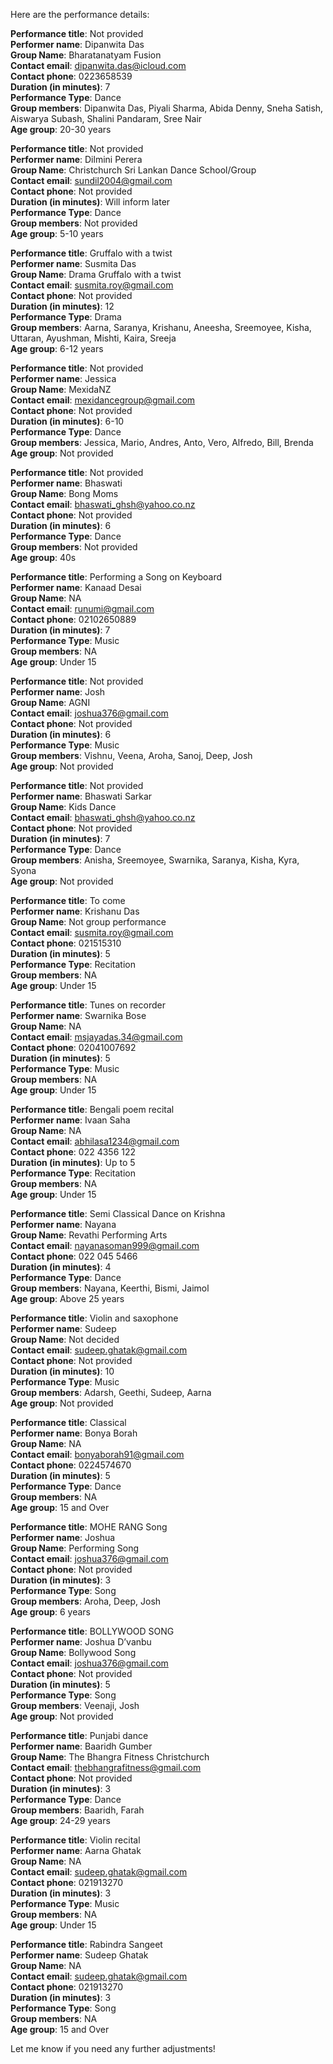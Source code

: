 Here are the performance details:

**Performance title**: Not provided  
**Performer name**: Dipanwita Das  
**Group Name**: Bharatanatyam Fusion  
**Contact email**: dipanwita.das@icloud.com  
**Contact phone**: 0223658539  
**Duration (in minutes)**: 7  
**Performance Type**: Dance  
**Group members**: Dipanwita Das, Piyali Sharma, Abida Denny, Sneha Satish, Aiswarya Subash, Shalini Pandaram, Sree Nair  
**Age group**: 20-30 years

**Performance title**: Not provided  
**Performer name**: Dilmini Perera  
**Group Name**: Christchurch Sri Lankan Dance School/Group  
**Contact email**: sundil2004@gmail.com  
**Contact phone**: Not provided  
**Duration (in minutes)**: Will inform later  
**Performance Type**: Dance  
**Group members**: Not provided  
**Age group**: 5-10 years

**Performance title**: Gruffalo with a twist  
**Performer name**: Susmita Das  
**Group Name**: Drama Gruffalo with a twist  
**Contact email**: susmita.roy@gmail.com  
**Contact phone**: Not provided  
**Duration (in minutes)**: 12  
**Performance Type**: Drama  
**Group members**: Aarna, Saranya, Krishanu, Aneesha, Sreemoyee, Kisha, Uttaran, Ayushman, Mishti, Kaira, Sreeja  
**Age group**: 6-12 years

**Performance title**: Not provided  
**Performer name**: Jessica  
**Group Name**: MexidaNZ  
**Contact email**: mexidancegroup@gmail.com  
**Contact phone**: Not provided  
**Duration (in minutes)**: 6-10  
**Performance Type**: Dance  
**Group members**: Jessica, Mario, Andres, Anto, Vero, Alfredo, Bill, Brenda  
**Age group**: Not provided

**Performance title**: Not provided  
**Performer name**: Bhaswati  
**Group Name**: Bong Moms  
**Contact email**: bhaswati_ghsh@yahoo.co.nz  
**Contact phone**: Not provided  
**Duration (in minutes)**: 6  
**Performance Type**: Dance  
**Group members**: Not provided  
**Age group**: 40s

**Performance title**: Performing a Song on Keyboard  
**Performer name**: Kanaad Desai  
**Group Name**: NA  
**Contact email**: runumi@gmail.com  
**Contact phone**: 02102650889  
**Duration (in minutes)**: 7  
**Performance Type**: Music  
**Group members**: NA  
**Age group**: Under 15

**Performance title**: Not provided  
**Performer name**: Josh  
**Group Name**: AGNI  
**Contact email**: joshua376@gmail.com  
**Contact phone**: Not provided  
**Duration (in minutes)**: 6  
**Performance Type**: Music  
**Group members**: Vishnu, Veena, Aroha, Sanoj, Deep, Josh  
**Age group**: Not provided

**Performance title**: Not provided  
**Performer name**: Bhaswati Sarkar  
**Group Name**: Kids Dance  
**Contact email**: bhaswati_ghsh@yahoo.co.nz  
**Contact phone**: Not provided  
**Duration (in minutes)**: 7  
**Performance Type**: Dance  
**Group members**: Anisha, Sreemoyee, Swarnika, Saranya, Kisha, Kyra, Syona  
**Age group**: Not provided

**Performance title**: To come  
**Performer name**: Krishanu Das  
**Group Name**: Not group performance  
**Contact email**: susmita.roy@gmail.com  
**Contact phone**: 021515310  
**Duration (in minutes)**: 5  
**Performance Type**: Recitation  
**Group members**: NA  
**Age group**: Under 15

**Performance title**: Tunes on recorder  
**Performer name**: Swarnika Bose  
**Group Name**: NA  
**Contact email**: msjayadas.34@gmail.com  
**Contact phone**: 02041007692  
**Duration (in minutes)**: 5  
**Performance Type**: Music  
**Group members**: NA  
**Age group**: Under 15

**Performance title**: Bengali poem recital  
**Performer name**: Ivaan Saha  
**Group Name**: NA  
**Contact email**: abhilasa1234@gmail.com  
**Contact phone**: 022 4356 122  
**Duration (in minutes)**: Up to 5  
**Performance Type**: Recitation  
**Group members**: NA  
**Age group**: Under 15

**Performance title**: Semi Classical Dance on Krishna  
**Performer name**: Nayana  
**Group Name**: Revathi Performing Arts  
**Contact email**: nayanasoman999@gmail.com  
**Contact phone**: 022 045 5466  
**Duration (in minutes)**: 4  
**Performance Type**: Dance  
**Group members**: Nayana, Keerthi, Bismi, Jaimol  
**Age group**: Above 25 years

**Performance title**: Violin and saxophone  
**Performer name**: Sudeep  
**Group Name**: Not decided  
**Contact email**: sudeep.ghatak@gmail.com  
**Contact phone**: Not provided  
**Duration (in minutes)**: 10  
**Performance Type**: Music  
**Group members**: Adarsh, Geethi, Sudeep, Aarna  
**Age group**: Not provided

**Performance title**: Classical  
**Performer name**: Bonya Borah  
**Group Name**: NA  
**Contact email**: bonyaborah91@gmail.com  
**Contact phone**: 0224574670  
**Duration (in minutes)**: 5  
**Performance Type**: Dance  
**Group members**: NA  
**Age group**: 15 and Over

**Performance title**: MOHE RANG Song  
**Performer name**: Joshua  
**Group Name**: Performing Song  
**Contact email**: joshua376@gmail.com  
**Contact phone**: Not provided  
**Duration (in minutes)**: 3  
**Performance Type**: Song  
**Group members**: Aroha, Deep, Josh  
**Age group**: 6 years

**Performance title**: BOLLYWOOD SONG  
**Performer name**: Joshua D’vanbu  
**Group Name**: Bollywood Song  
**Contact email**: joshua376@gmail.com  
**Contact phone**: Not provided  
**Duration (in minutes)**: 5  
**Performance Type**: Song  
**Group members**: Veenaji, Josh  
**Age group**: Not provided

**Performance title**: Punjabi dance  
**Performer name**: Baaridh Gumber  
**Group Name**: The Bhangra Fitness Christchurch  
**Contact email**: thebhangrafitness@gmail.com  
**Contact phone**: Not provided  
**Duration (in minutes)**: 3  
**Performance Type**: Dance  
**Group members**: Baaridh, Farah  
**Age group**: 24-29 years

**Performance title**: Violin recital  
**Performer name**: Aarna Ghatak  
**Group Name**: NA  
**Contact email**: sudeep.ghatak@gmail.com  
**Contact phone**: 021913270  
**Duration (in minutes)**: 3  
**Performance Type**: Music  
**Group members**: NA  
**Age group**: Under 15

**Performance title**: Rabindra Sangeet  
**Performer name**: Sudeep Ghatak  
**Group Name**: NA  
**Contact email**: sudeep.ghatak@gmail.com  
**Contact phone**: 021913270  
**Duration (in minutes)**: 3  
**Performance Type**: Song  
**Group members**: NA  
**Age group**: 15 and Over

Let me know if you need any further adjustments!